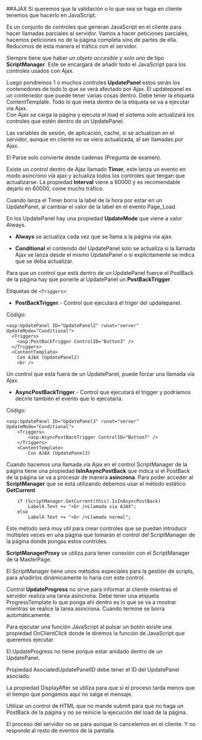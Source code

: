 ##AJAX
Si queremos que la validación o lo que sea se haga en cliente tenemos que hacerlo en JavaScript.

Es un conjunto de controles que generan JavaScript en el cliente para hacer llamadas parciales al servidor. Vamos a hacer peticiones parciales, hacemos peticiones no de la página completa sino de partes de ella. Reducimos de esta manera el tráfico con el servidor.

Siempre tiene que haber *un objeto accesible y solo uno* de tipo **ScriptManager**. Este se encargará de añadir todo el JavaScript para los controles usados con Ajax.

Luego pondremos 1 o muchos controles **UpdatePanel** estos serán los contenedores de todo lo que se verá afectado por Ajax. El updatepanel es un contenedor que puede tener varias cosas dentro. Debe tener la etiqueta ContentTemplate. Todo lo que meta dentro de la etiqueta se va a ejecutar via Ajax.  
Con Ajax se carga la página y ejecuta el load el sistema solo actualizará los controles que estén dentro de un UpdatePanel.

Las variables de sesión, de aplicación, cache, si se actualizan en el servidor, aunque en cliente no se viera actualizada, al ser llamadas por Ajax.

El Parse solo convierte desde cadenas (Pregunta de examen).

Existe un *control* dentro de Ajax llamado **Timer**, este lanza un evento en modo asíncrono vía ajax y actualiza todos los controles que tengan que actualizarse. La propiedad **Interval** viene a 60000 y es recomendable dejarlo en 60000, come mucho tráfico.

Cuando lanza el Timer borra la label de la hora por estar en un UpdatePanel, al cambiar el valor de la label en el evento Page_Load.

En los UpdatePanel hay una propiedad **UpdateMode** que viene a valor Always.

* **Always** se actualiza cada vez que se llama a la página via ajax.

* **Conditional** el contenido del UpdatePanel solo se actualiza si la llamada Ajax se lanza desde el mismo UpdatePanel o si explicitamente se indica que se deba actualizar.

Para que un control que está dentro de un UpdatePanel fuerce el PostBack de la página hay que ponerle al UpdatePanel un **PostBackTrigger**.

Etiquetas de `<Triggers>`:

* **PostBackTrigger**.- Control que ejecutará el triger del updatepanel.

  
Código:  

    <asp:UpdatePanel ID="UpdatePanel2" runat="server" UpdateMode="Conditional">
      <Triggers>
        <asp:PostBackTrigger ControlID="Button3" />
      </Triggers>
      <ContentTemplate>
        Con AJAX (UpdatePanel2)
        <br />

Un control que está fuera de un UpdatePanel, puede forzar una llamada vía Ajax.

* **AsyncPostBackTrigger**.- Control que ejecutará el trigger y podríamos decirle también el evento que lo ejecutaría.

Código:

    <asp:UpdatePanel ID="UpdatePanel3" runat="server" UpdateMode="Conditional">
        <Triggers>
            <asp:AsyncPostBackTrigger ControlID="Button7" />
        </Triggers>
        <ContentTemplate>
            Con AJAX (UpdatePanel3)

Cuando hacemos una llamada vía Ajax en el control ScriptManager de la página tiene una propiedad **IsInAsyncPostBack** que indica si el PostBack de la página se va a procesar de manera **asíncrona**.
Para poder acceder al **ScriptManager** que se está utilizando debemos usar el método estático **GetCurrent**

        if (ScriptManager.GetCurrent(this).IsInAsyncPostBack)
            Label4.Text += "<br />Llamada via AJAX";
        else
            Label4.Text += "<br />Llamada normal";

Este método será muy util para crear controles que se puedan introducir múltiples veces en una página que tomarán el control del ScriptManager de la página donde pongas estos controles.

**ScriptManagerProxy** se utiliza para tener conexión con el ScriptManager de la MasterPage.

El ScriptManager tiene unos métodos especiales para la gestión de scripts, para añadirlos dinámicamente lo haría con este control.

Control **UpdateProgress** no sirve para informar al cliente mientras el servidor realiza una tarea asíncrona. Debe tener una etiqueta ProgressTemplate lo que ponga ahí dentro es lo que se va a mostrar mientras se realice la tarea asíncrona. Cuando termine se borra automáticamente.

Para ejecutar una función JavaScript al pulsar un botón existe una propiedad OnClientClick donde le diremos la función de JavaScript que queremos ejecutar.

El UpdateProgress no tiene porque estar anidado dentro de un UpdatePanel.

Propiedad AsociatedUpdatePanelID debe tener el ID del UpdatePanel asociado.

La propiedad DisplayAfter se utiliza para que si el proceso tarda menos que el tiempo que pongamos aquí no salga el mensaje.

Utilizar un control de HTML que no mande submit para que no haga un PostBack de la página y no se reinicie la ejecución del load de la página.


El proceso del servidor no se para aunque lo cancelemos en el cliente. Y no responde al resto de eventos de la pantalla.

